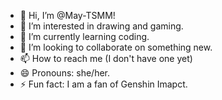 - 👋 Hi, I’m @May-TSMM!
- 👀 I’m interested in drawing and gaming.
- 🌱 I’m currently learning coding.
- 💞️ I’m looking to collaborate on something new.
- 📫 How to reach me (I don't have one yet)
- 😄 Pronouns: she/her.
- ⚡ Fun fact: I am a fan of Genshin Imapct.

<!---
May-TSMM/May-TSMM is a ✨ special ✨ repository because its `README.md` (this file) appears on your GitHub profile.
You can click the Preview link to take a look at your changes.
--->
